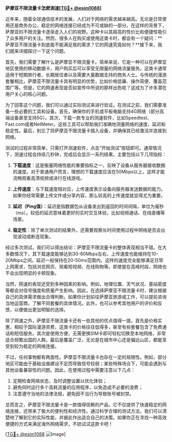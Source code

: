 **萨摩亚不限流量卡怎麽測速[[TG💪+ @esim1088](https://t.me/s/esim1088)]**

近年来，随着全球通信技术的发展，人们对于网络的需求越来越高。无论是日常使用还是商务办公，稳定的网络连接已经成为不可或缺的一部分。在这样的背景下，萨摩亚的不限流量卡逐渐走入人们的视野。这种卡以其超高的性价比和便捷性吸引了众多用户的关注。然而，很多人在购买或使用这类卡时，都会有一个疑问：**萨摩亚不限流量卡到底能不能满足我的需求？它的网速究竟如何？**接下来，我们就来详细探讨一下这个问题。

首先，我们需要了解什么是萨摩亚不限流量卡。简单来说，它是一种可以在萨摩亚地区使用的移动数据卡，用户购买后可以享受无限量的网络流量服务。这类卡通常适用于短期旅行者、长期居住者以及需要大量数据支持的商务人士。与传统的漫游套餐相比，萨摩亚不限流量卡具有明显的优势，比如价格低廉、操作简便、覆盖范围广等。但是，它的网速表现是否如宣传中所说的那样出色呢？这成为了许多潜在用户关心的核心问题。

为了回答这个问题，我们可以通过实际测试来进行验证。在测试之前，我们需要准备一些必要的工具和设备。首先，确保你的手机或平板电脑支持4G网络（部分高端设备甚至支持5G）。其次，下载一款专业的测速软件，比如Speedtest、Fast.com或者NetMeter。这些工具可以帮助我们准确地测量网络的速度、延迟和稳定性。最后，别忘了将萨摩亚不限流量卡插入设备，并确保其已经激活并连接到网络。

测试的过程非常简单，只需打开测速软件，点击“开始测试”按钮即可。通常情况下，测速过程会持续几秒钟，完成后会显示一系列结果。主要包括以下几项指标：

1. **下载速度**：这是衡量网络性能的重要指标之一，反映了设备从服务器接收数据的速度。对于普通用户而言，理想的下载速度应该在50Mbps以上，这样才能流畅观看高清视频或进行在线游戏。
   
2. **上传速度**：与下载速度相对应，上传速度表示设备向服务器发送数据的能力。如果你经常需要上传文件或分享内容，那么较高的上传速度就显得尤为重要。
   
3. **延迟（Ping值）**：延迟是指数据包从设备发出到返回的时间间隔，单位为毫秒（ms）。较低的延迟意味着更好的实时交互体验，比如视频通话、在线直播等场景。
   
4. **稳定性**：除了单次测试的结果外，还需要观察长时间使用过程中网络是否会出现波动或断连现象。

经过多次测试，我们可以得出结论：萨摩亚不限流量卡的整体表现相当不错。在大多数情况下，其下载速度能够达到30-60Mbps左右，上传速度也能维持在10-20Mbps之间，延迟一般保持在20-50ms范围内。这样的速度完全能够满足日常上网需求，包括浏览网页、观看短视频、在线购物等。即使是在高峰时段，网络也不会出现明显的卡顿现象。

当然，网速的表现还受到多种因素的影响。例如，地理位置、天气状况、基站密度等都会对信号强度和质量产生影响。因此，在选择萨摩亚不限流量卡时，建议根据自己的具体需求做出合理判断。如果你计划前往萨摩亚旅游或工作，可以提前咨询当地运营商，了解不同套餐的具体情况。此外，也可以参考其他用户的评价和反馈，以便做出更加明智的选择。

除了网速之外，萨摩亚不限流量卡还有一些其他的优点值得一提。首先是价格实惠，相较于国际漫游资费，这类卡的价格往往低得多，甚至有些套餐包含了免费通话和短信服务。其次是使用方便，无需更换SIM卡即可轻松切换至本地网络，非常适合频繁出国的人群。最后是覆盖广泛，无论是在城市中心还是偏远山区，都能享受到较为稳定的网络连接。

不过，任何事物都有两面性。萨摩亚不限流量卡也存在一定的局限性。例如，部分地区可能由于基础设施建设不足而导致信号较弱；某些特殊场合下，可能会遇到与其他设备兼容性的问题。因此，在使用过程中需要注意以下几点：

1. 定期检查网络状态，及时调整设置以优化体验；
2. 避免同时运行多个高耗流量的应用程序，以免造成不必要的浪费；
3. 注意遵守当地的法律法规，避免因不当行为导致账号被封禁。

总而言之，萨摩亚不限流量卡是一款值得信赖的产品，它不仅提供了快速稳定的网络连接，还带来了极大的便利性和经济性。通过科学合理的测试方法，我们可以清楚地了解到它的实际性能，并据此作出适合自己的决策。如果你正在寻找一种高效便捷的方式来满足海外网络需求，不妨试试这款卡吧！

[[TG💪+ @esim1088](https://t.me/s/esim1088) ![Image](https://i.postimg.cc/4NQfJmqS/Snipaste-2025-05-13-00-14-12.png)]